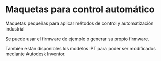 # Maquetas para control automático
Maquetas pequeñas para aplicar métodos de control y automatización industrial

Se puede usar el firmware de ejemplo o generar su propio firmware. 

También están disponibles los modelos IPT para poder ser modificados mediante Autodesk Inventor.